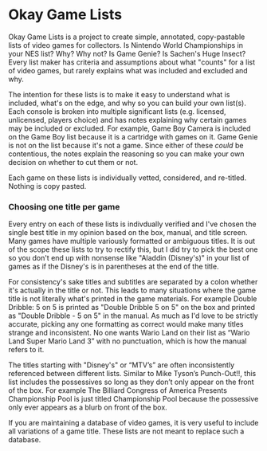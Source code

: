 # Okay Game Lists
Okay Game Lists is a project to create simple, annotated, copy-pastable lists of video games for collectors. Is Nintendo World Championships in your NES list? Why? Why not? Is Game Genie? Is Sachen's Huge Insect? Every list maker has criteria and assumptions about what "counts" for a list of video games, but rarely explains what was included and excluded and why.

The intention for these lists is to make it easy to understand what is included, what's on the edge, and why so you can build your own list(s). Each console is broken into multiple significant lists (e.g. licensed, unlicensed, players choice) and has notes explaining why certain games may be included or excluded. For example, Game Boy Camera is included on the Game Boy list because it is a cartridge with games on it. Game Genie is not on the list because it's not a game. Since either of these _could_ be  contentious, the notes explain the reasoning so you can make your own decision on whether to cut them or not.

Each game on these lists is individually vetted, considered, and re-titled. Nothing is copy pasted.

### Choosing one title per game

Every entry on each of these lists is indivdually verified and I've chosen the single best title in my opinion based on the box, manual, and title screen. Many games have multiple variously formatted or ambiguous titles. It is out of the scope these lists to try to rectify this, but I did try to pick the best one so you don't end up with nonsense like "Aladdin (Disney's)" in your list of games as if the Disney's is in parentheses at the end of the title.

For consistency's sake titles and subtitles are separated by a colon whether it's actually in the title or not. This leads to many situations where the game title is not literally what's printed in the game materials. For example Double Dribble: 5 on 5 is printed as "Double Dribble 5 on 5" on the box and printed as "Double Dribble - 5 on 5" in the manual. As much as I'd love to be strictly accurate, picking any one formatting as correct would make many titles strange and inconsistent. No one wants Wario Land on their list as “Wario Land Super Mario Land 3” with no punctuation, which is how the manual refers to it.

The titles starting with "Disney's" or “MTV’s” are often inconsistently referenced between different lists. Similar to Mike Tyson’s Punch-Out!!, this list includes the possessives so long as they don’t only appear on the front of the box. For example The Billiard Congress of America Presents Championship Pool is just titled Championship Pool because the possessive only ever appears as a blurb on front of the box.

If you are maintaining a database of video games, it is very useful to include all variations of a game title. These lists are not meant to replace such a database.
